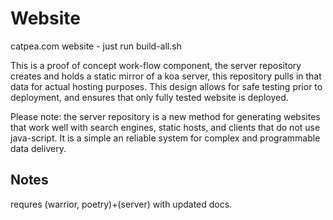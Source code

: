 # Website
catpea.com website - just run build-all.sh

This is a proof of concept work-flow component, the server repository creates and holds a static mirror of a koa server, this repository pulls in that data for actual hosting purposes.
This design allows for safe testing prior to deployment, and ensures that only fully tested website is deployed.

Please note: the server repository is a new method for generating websites that work well with search engines, static hosts, and clients that do not use java-script. It is a simple an reliable system for complex and programmable data delivery.

## Notes
requres (warrior, poetry)+(server) with updated docs.

